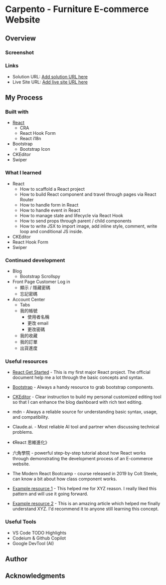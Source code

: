 # Carpento - Furniture E-commerce Website

## Overview

### Screenshot
  
### Links

- Solution URL: [Add solution URL here](https://your-solution-url.com)
- Live Site URL: [Add live site URL here](https://your-live-site-url.com)

## My Process

### Built with

- [React](https://reactjs.org/)
  - CRA
  - React Hook Form
  - React i18n
- Bootstrap
  - Bootstrap Icon
- CKEditor
- Swiper

### What I learned

- React
  - How to scaffold a React project
  - How to build React component and travel through pages via React Router
  - How to handle form in React
  - How to handle event in React
  - How to manage state and lifecycle via React Hook
  - How to send props through parent / child components
  - How to write JSX to import image, add inline style, comment, write loop and conditional JS inside.
- CKEditor
- React Hook Form
- Swiper


### Continued development

- Blog
  - Bootstrap Scrollspy
- Front Page Customer Log in
	- 顯示 / 隱藏密碼
	- 忘記密碼
- Account Center
	- Tabs
	- 我的帳號
		- 使用者名稱
		- 更改 email
		- 更改密碼
	- 我的收藏
	- 我的訂單
	- 出貨進度


### Useful resources


- [React Get Started]() - This is my first major React project. The official document help me a lot through the basic concepts and syntax.
- [Bootstrap]() - Always a handy resource to grab bootstrap components.
- [CKEditor]() - Clear instruction to build my personal customized editing tool so that I can enhance the blog dashboard with rich text editing.

- mdn - Always a reliable source for understanding basic syntax, usage, and compatibility.
- Claude.ai. - Most reliable AI tool and partner when discussing technical problems.

- 《React 思維進化》

- 六角學院 - powerful step-by-step tutorial about how React works through demonstrating the development process of an E-commerce website.
- The Modern React Bootcamp - course released in 2019 by Colt Steele, can know a bit about how class component works.

- [Example resource 1](https://www.example.com) - This helped me for XYZ reason. I really liked this pattern and will use it going forward.

- [Example resource 2](https://www.example.com) - This is an amazing article which helped me finally understand XYZ. I'd recommend it to anyone still learning this concept.  

### Useful Tools

- VS Code TODO Highlights
- Codeium & Github Copilot
- Google DevTool (AI)

## Author

## Acknowledgments